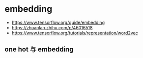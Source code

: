 # embedding 

 *  https://www.tensorflow.org/guide/embedding
 *  https://zhuanlan.zhihu.com/p/46016518
 *  https://www.tensorflow.org/tutorials/representation/word2vec

## one hot 与 embedding
